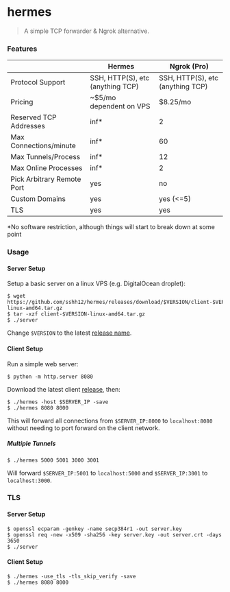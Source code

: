 # hermes

> A simple TCP forwarder & Ngrok alternative.

### Features

||Hermes|Ngrok (Pro) |
|--|--|--|
|Protocol Support| SSH, HTTP(S), etc (anything TCP) | SSH, HTTP(S), etc (anything TCP)|
| Pricing| ~$5/mo dependent on VPS | $8.25/mo |
|Reserved TCP Addresses| inf* | 2 |
|Max Connections/minute| inf* | 60|
|Max Tunnels/Process| inf* | 12|
|Max Online Processes| inf* | 2|
|Pick Arbitrary Remote Port| yes| no|
|Custom Domains| yes| yes (<=5)|
|TLS| yes| yes|

*No software restriction, although things will start to break down at some point

### Usage

#### Server Setup

Setup a basic server on a linux VPS (e.g. DigitalOcean droplet):

```
$ wget https://github.com/sshh12/hermes/releases/download/$VERSION/client-$VERSION-linux-amd64.tar.gz
$ tar -xzf client-$VERSION-linux-amd64.tar.gz
$ ./server
```

Change `$VERSION` to the latest [release name](https://github.com/sshh12/hermes/releases).

#### Client Setup

Run a simple web server:

```
$ python -m http.server 8080
```

Download the latest client [release](https://github.com/sshh12/hermes/releases), then:

```
$ ./hermes -host $SERVER_IP -save
$ ./hermes 8080 8000
```

This will forward all connections from `$SERVER_IP:8000` to `localhost:8080` without needing to port forward on the client network.

##### Multiple Tunnels

```
$ ./hermes 5000 5001 3000 3001
```

Will forward `$SERVER_IP:5001` to `localhost:5000` and `$SERVER_IP:3001` to `localhost:3000`.

### TLS

#### Server Setup

```
$ openssl ecparam -genkey -name secp384r1 -out server.key
$ openssl req -new -x509 -sha256 -key server.key -out server.crt -days 3650
$ ./server
```

#### Client Setup

```
$ ./hermes -use_tls -tls_skip_verify -save
$ ./hermes 8080 8000
```